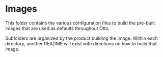 # Images

This folder contains the various configuration files to build the
pre-built images that are used as defaults throughout Otto.

Subfolders are organized by the product building the image. Within each
directory, another README will exist with directions on how to build that
image.
